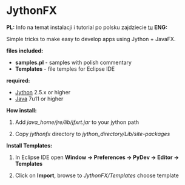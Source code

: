 JythonFX
========
**PL:**
Info na temat instalacji i tutorial po polsku zajdziecie [tu](http://retrofunhd.esy.es/?p=56)
**ENG:**

Simple tricks to make easy to develop apps using Jython + JavaFX.

**files included:**
- **samples.pl** - samples with polish commentary
- **Templates** - file temples for Eclipse IDE

**required:**
- [Jython](http://www.jython.org/downloads.html) 2.5.x or higher
- [Java](http://www.java.com) 7u11 or higher

**How install:**

1. Add *java_home/jre/lib/jfxrt.jar* to your jython path

1. Copy *jythonfx* directory to *jython_directory/Lib/site-packages*

**Install Templates:**

1. In Eclipse IDE open **Window -> Preferences -> PyDev -> Editor -> Templates**

1. Click on **Import**, browse to *JythonFX/Templates* choose template

